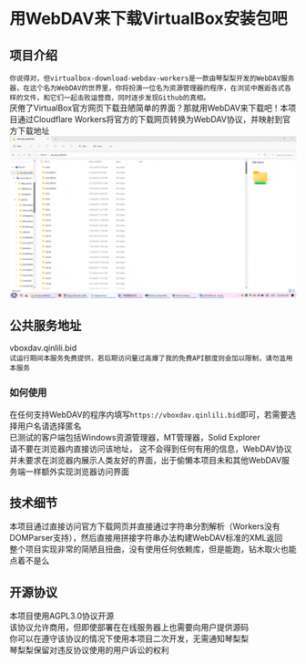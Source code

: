 # 用WebDAV来下载VirtualBox安装包吧

## 项目介绍
`你说得对，但virtualbox-download-webdav-workers是一款由琴梨梨开发的WebDAV服务器，在这个名为WebDAV的世界里，你将扮演一位名为资源管理器的程序，在浏览中邂逅各式各样的文件，和它们一起击败运营商，同时逐步发现Github的真相。`  
厌倦了VirtualBox官方网页下载丑陋简单的界面？那就用WebDAV来下载吧！本项目通过Cloudflare Workers将官方的下载网页转换为WebDAV协议，并映射到官方下载地址  
![Windows Exploerer](WExplorer.webp)  

## 公共服务地址
vboxdav.qinlili.bid  
`试运行期间本服务免费提供，若后期访问量过高爆了我的免费API额度则会加以限制，请勿滥用本服务`

### 如何使用
在任何支持WebDAV的程序内填写`https://vboxdav.qinlili.bid`即可，若需要选择用户名请选择匿名  
已测试的客户端包括Windows资源管理器，MT管理器，Solid Explorer  
请不要在浏览器内直接访问该地址， 这不会得到任何有用的信息，WebDAV协议并未要求在浏览器内展示人类友好的界面，出于偷懒本项目未和其他WebDAV服务端一样额外实现浏览器访问界面  

## 技术细节
本项目通过直接访问官方下载网页并直接通过字符串分割解析（Workers没有DOMParser支持），然后直接用拼接字符串办法构建WebDAV标准的XML返回  
整个项目实现非常的简陋且扭曲，没有使用任何依赖库，但是能跑，钻木取火也能点着不是么  

## 开源协议
本项目使用AGPL3.0协议开源  
该协议允许商用，但即使部署在在线服务器上也需要向用户提供源码  
你可以在遵守该协议的情况下使用本项目二次开发，无需通知琴梨梨  
琴梨梨保留对违反协议使用的用户诉讼的权利  